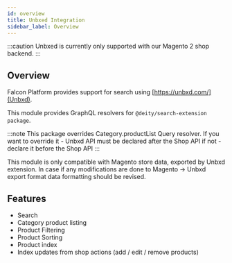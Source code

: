 ```yaml
---
id: overview
title: Unbxed Integration
sidebar_label: Overview
---
```


:::caution
Unbxed is currently only supported with our Magento 2 shop backend.
:::

## Overview

Falcon Platform provides support for search using [https://unbxd.com/](Unbxd).

This module provides GraphQL resolvers for `@deity/search-extension package`.

:::note
This package overrides Category.productList Query resolver.
If you want to override it - Unbxd API must be declared after the Shop API
if not - declare it before the Shop API
:::

This module is only compatible with Magento store data, exported by Unbxd extension. In case if any modifications are done to Magento -> Unbxd export format data formatting should be revised.

## Features

- Search
- Category product listing
- Product Filtering
- Product Sorting
- Product index
- Index updates from shop actions (add / edit / remove products)
